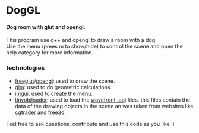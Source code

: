 # DogGL
#### Dog room with glut and opengl.

This program use c++ and opengl to draw a room with a dog.<br>
Use the menu (prees m to show/hide) to control the scene and open the help category for more information.

### technologies
- [freeglut](http://freeglut.sourceforge.net/)/[opengl](https://www.opengl.org/): used to draw the scene.
- [glm](https://github.com/g-truc/glm): used to do geometric calculations.
- [imgui](https://github.com/ocornut/imgui): used to create the menu.
- [tinyobjloader](https://github.com/tinyobjloader/tinyobjloader): used to load the [wavefront .obj](http://paulbourke.net/dataformats/obj/) files, 
this files contain the data of the drawing objects in the scene an was taken from websites like [cgtrader](https://www.cgtrader.com/) and [free3d](https://free3d.com/).

Feel free to ask questions, contribute and use this code as you like :)
